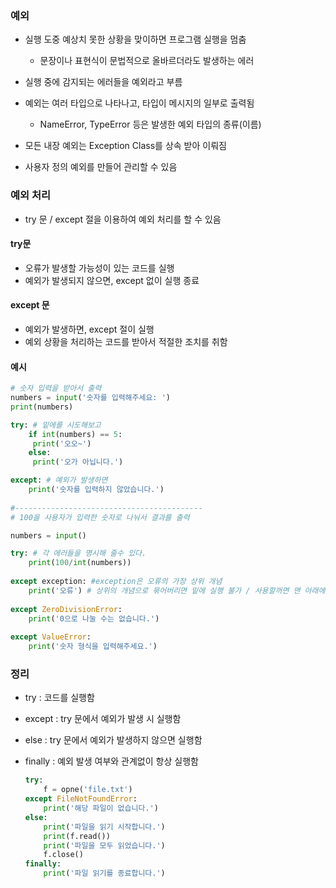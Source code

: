### 예외

- 실행 도중 예상치 못한 상황을 맞이하면 프로그램 실행을 멈춤
  - 문장이나 표현식이 문법적으로 올바르더라도 발생하는 에러

- 실행 중에 감지되는 에러들을 예외라고 부름

- 예외는 여러 타입으로 나타나고, 타입이 메시지의 일부로 출력됨
  - NameError, TypeError 등은 발생한 예외 타입의 종류(이름)
- 모든 내장 예외는 Exception Class를 상속 받아 이뤄짐
- 사용자 정의 예외를 만들어 관리할 수 있음



### 예외 처리

- try 문 / except 절을 이용하여 예외 처리를 할 수 있음

#### try문

- 오류가 발생할 가능성이 있는 코드를 실행
- 예외가 발생되지 않으면, except 없이 실행 종료

#### except 문

- 예외가 발생하면, except 절이 실행
- 예외 상황을 처리하는 코드를 받아서 적절한 조치를 취함

#### 예시

```python
# 숫자 입력을 받아서 출력
numbers = input('숫자를 입력해주세요: ')
print(numbers)

try: # 밑에를 시도해보고
    if int(numbers) == 5:
     print('오오~')
    else:
     print('오가 아닙니다.')

except: # 예외가 발생하면
    print('숫자를 입력하지 않았습니다.')
    
#------------------------------------------
# 100을 사용자가 입력한 숫자로 나눠서 결과를 출력

numbers = input()

try: # 각 에러들을 명시해 줄수 있다.
    print(100/int(numbers))
    
except exception: #exception은 오류의 가장 상위 개념
    print('오류') # 상위의 개념으로 묶어버리면 밑에 실행 불가 / 사용할꺼면 맨 아래에 사용해야함
    
except ZeroDivisionError:
    print('0으로 나눌 수는 없습니다.')
    
except ValueError:
    print('숫자 형식을 입력해주세요.')
```



### 정리

- try : 코드를 실행함

- except : try 문에서 예외가 발생 시 실행함

- else : try 문에서 예외가 발생하지 않으면 실행함

- finally : 예외 발생 여부와 관계없이 항상 실행함

  ```python
  try:
      f = opne('file.txt')
  except FileNotFoundError:
      print('해당 파일이 없습니다.')
  else:
      print('파일을 읽기 시작합니다.')
      print(f.read())
      print('파일을 모두 읽었습니다.')
      f.close()
  finally:
      print('파일 읽기를 종료합니다.')
  ```

